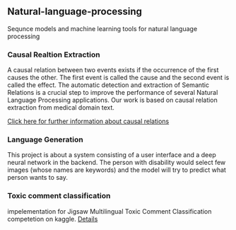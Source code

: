 ## Natural-language-processing
Sequnce models and machine learning tools for natural language processing

### Causal Realtion Extraction
A causal relation between two events exists if the occurrence of the first causes the other. The first event is called the cause and the second event is called the effect.
The automatic detection and extraction of Semantic Relations is a crucial step to improve the performance of several Natural Language Processing applications.
Our work is based on causal relation extraction from medical domain text. 

[Click here for further information about causal relations](http://lrec-conf.org/proceedings/lrec2008/pdf/87_paper.pdf)

### Language Generation
This project is about a system consisting of a user interface and a deep neural network in the backend. The person with disability would select few images (whose names are keywords) and the model will try to predict what person wants to say.

### Toxic comment classification
impelementation for Jigsaw Multilingual Toxic Comment Classification competetion on kaggle.
[Details](https://www.kaggle.com/c/jigsaw-multilingual-toxic-comment-classification)
